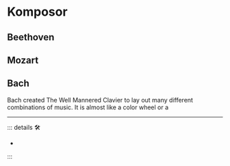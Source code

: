 # Komposor

## Beethoven

## Mozart

## Bach

Bach created The Well Mannered Clavier to lay out many different combinations of music. It is almost like a color wheel or a

---

<!-- =================================================== -->
<!-- =================================================== -->
<!-- =================================================== -->
<!-- =================================================== -->
<!-- =================================================== -->
::: details 🛠

-

:::
